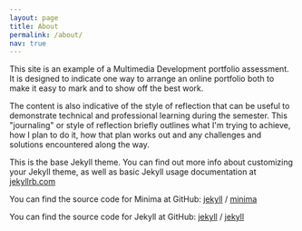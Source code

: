 ```yaml
---
layout: page
title: About
permalink: /about/
nav: true
---
```


This site is an example of a Multimedia Development portfolio assessment. It is designed to indicate one way to arrange an online portfolio both to make it easy to mark and to show off the best work. 

The content is also indicative of the style of reflection that can be useful to demonstrate technical and professional learning during the semester. This "journaling" or style of reflection briefly outlines what I'm trying to achieve, how I plan to do it, how that plan works out and any challenges and solutions encountered along the way.

This is the base Jekyll theme. You can find out more info about customizing your Jekyll theme, as well as basic Jekyll usage documentation at [jekyllrb.com](https://jekyllrb.com/)

You can find the source code for Minima at GitHub:
[jekyll][jekyll-organization] /
[minima](https://github.com/jekyll/minima)

You can find the source code for Jekyll at GitHub:
[jekyll][jekyll-organization] /
[jekyll](https://github.com/jekyll/jekyll)


[jekyll-organization]: https://github.com/jekyll
